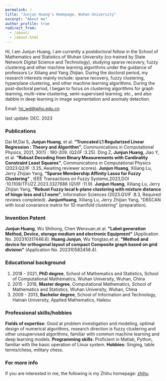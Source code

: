 ```yaml
---
permalink: /
title: "Junjun Huang's Homepage, Wuhan University"
excerpt: "About me"
author_profile: true
redirect_from: 
  - /about/
  - /about.html
---
```


Hi, I am Junjun Huang, I am currently a postdoctoral fellow in the School of Mathematics and Statistics of Wuhan University (co-trained by State Network Digital Science and Technology), studying sparse recovery, fuzzy clustering and other machine learning algorithms under the guidance of professors Lv Xiliang and Yang Zhijian. During the doctoral period, my research interests mainly include: sparse recovery, fuzzy clustering, hyperplane clustering, and other machine learning algorithms. During the post-doctoral period, I began to focus on clustering algorithms for graph learning, multi-view clustering, semi-supervised learning, etc., and also dabble in deep learning in image segmentation and anomaly detection.


Email: <hjj_wd@whu.edu.cn>


last update: DEC. 2023

### Publications
Dai M,Dai S, **Junjun Huang**, et al. **“Truncated L1 Regularized Linear Regression : Theory and Algorithm”**, Communications in Computational Physics, 2021, 30(1) : 190-209. (Q2/IF :3.25).
Ding Z, **Junjun Huang**, Jiao Y, et al. **“Robust Decoding from Binary Measurements with Cardinality Constraint Least Squares”**, Communications in Computational Physics (2023.Q2/IF :3.25, Awaiting reviewer scores).
**Junjun Huang**, Xiliang Lu, Jerry Zhijian Yang, **“Sparse Membership Affinity Lasso for Fuzzy Clustering”** , IEEE Transactions on Fuzzy Systems,2023,DOI :10.1109/TFUZZ.2023.3327688 (Q1/IF :11.9).
**Junjun Huang**, Xiliang Lu, Jerry Zhijian Yang, **“Robust Fuzzy local k-plane clustering with mixture distance of hinge loss and L1 norm”**, Information Sciences (2023.Q1/IF :8.3, Required reviews completed).
**JunjunHuang**, Xiliang Lu, Jerry Zhijian Yang, “DBSCAN with local covariance matrix for 1D manifold clustering” (preparation).

### Invention Patent
**Junjun Huang**, Wu Shihong, Chen Wenxuan,et al. **"Label generation Method, Device, storage medium and electronic Equipment"** (Application No. 202310317446.6).
**Huang Junjun**, Wu Yongtao,et al. **"Method and device for orthogonal layout of compact Composite graph based on grid division"** (Application No. 202310583456.4).

### Educational background
  1. 2018 - 2021, **PhD degree**, School of Mathematics and Statistics, School of Computational Mathematics, Wuhan University, Wuhan, China
  2. 2015 - 2018, **Master degree**, Computational Mathematics, School of Mathematics and Statistics, Wuhan University, Wuhan, China
  3. 2009 - 2013, **Bachelor degree**, School of Information and Technology, Hainan University, Applied Mathematics, Haikou 
  
### Professional skills/hobbies
   **Fields of expertise**: Good at problem investigation and modeling, optimal design of numerical algorithms, research direction is fuzzy clustering and other unsupervised algorithms, familiar with common machine learning and deep learning models.
   **Programming skills**: Proficient in Matlab, Python, familiar with the basic operation of Linux system.
   **Hobbies**: Singing, table tennis/chess, military chess.

### For more info
  If you are interested in me, the following is my Zhihu homepage: [zhihu]([https://www.zhihu.com/people/yi.san.math.whu])
  
